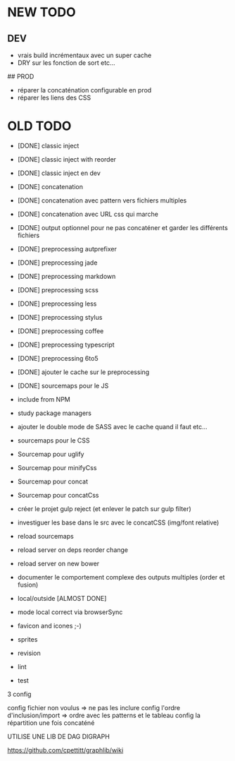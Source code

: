# NEW TODO

## DEV

* vrais build incrémentaux avec un super cache
* DRY sur les fonction de sort etc...

## PROD

* réparer la concaténation configurable en prod
* réparer les liens des CSS

# OLD TODO

* [DONE] classic inject
* [DONE] classic inject with reorder
* [DONE] classic inject en dev
* [DONE] concatenation
* [DONE] concatenation avec pattern vers fichiers multiples
* [DONE] concatenation avec URL css qui marche
* [DONE] output optionnel pour ne pas concaténer et garder les différents fichiers
* [DONE] preprocessing autprefixer
* [DONE] preprocessing jade
* [DONE] preprocessing markdown
* [DONE] preprocessing scss
* [DONE] preprocessing less
* [DONE] preprocessing stylus
* [DONE] preprocessing coffee
* [DONE] preprocessing typescript
* [DONE] preprocessing 6to5
* [DONE] ajouter le cache sur le preprocessing
* [DONE] sourcemaps pour le JS

* include from NPM
* study package managers



* ajouter le double mode de SASS avec le cache quand il faut etc...


* sourcemaps pour le CSS
* Sourcemap pour uglify
* Sourcemap pour minifyCss
* Sourcemap pour concat
* Sourcemap pour concatCss

* créer le projet gulp reject (et enlever le patch sur gulp filter)

* investiguer les base dans le src avec le concatCSS (img/font relative)

* reload sourcemaps

* reload server on deps reorder change
* reload server on new bower

* documenter le comportement complexe des outputs multiples (order et fusion)

* local/outside [ALMOST DONE]
* mode local correct via browserSync


* favicon and icones ;-)
* sprites
* revision
* lint
* test

3 config

config fichier non voulus => ne pas les inclure
config l'ordre d'inclusion/import => ordre avec les patterns et le tableau
config la répartition une fois concaténé


UTILISE UNE LIB DE DAG DIGRAPH

https://github.com/cpettitt/graphlib/wiki
